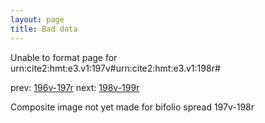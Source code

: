 ```yaml
---
layout: page
title: Bad data
---
```


Unable to format page for urn:cite2:hmt:e3.v1:197v#urn:cite2:hmt:e3.v1:198r#

prev: [196v-197r](../196v-197r/) next: [198v-199r](../198v-199r/)

Composite image not yet made for bifolio spread 197v-198r

